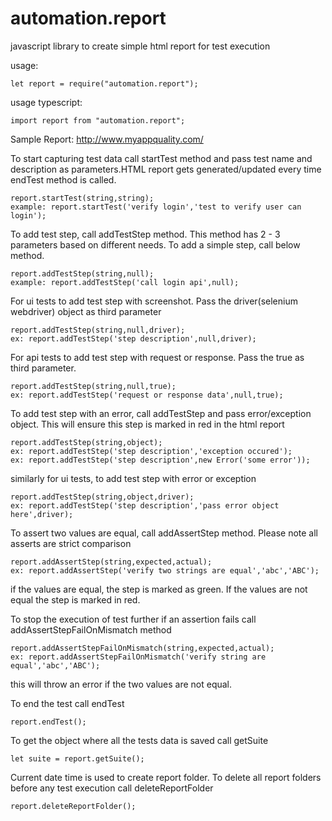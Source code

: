 # automation.report
javascript library to create simple html report for test execution

usage:
```
let report = require("automation.report");
```
usage typescript:
```
import report from "automation.report";
```
Sample Report:
http://www.myappquality.com/

To start capturing test data call startTest method and pass test name and description as parameters.HTML report gets generated/updated every time endTest method is called.
```
report.startTest(string,string);
example: report.startTest('verify login','test to verify user can login');
```
To add test step, call addTestStep method. This method has 2 - 3 parameters based on different needs.
To add a simple step, call below method.
```
report.addTestStep(string,null);
example: report.addTestStep('call login api',null);
```
For ui tests to add test step with screenshot. Pass the driver(selenium webdriver) object as third parameter
```
report.addTestStep(string,null,driver);
ex: report.addTestStep('step description',null,driver);
```
For api tests to add test step with request or response. Pass the true as third parameter.
```
report.addTestStep(string,null,true);
ex: report.addTestStep('request or response data',null,true);
```
To add test step with an error, call addTestStep and pass error/exception object. This will ensure this step is marked in red in the html report
```
report.addTestStep(string,object);
ex: report.addTestStep('step description','exception occured');
ex: report.addTestStep('step description',new Error('some error'));
```
similarly for ui tests, to add test step with error or exception
```
report.addTestStep(string,object,driver);
ex: report.addTestStep('step description','pass error object here',driver);
```
To assert two values are equal, call addAssertStep method. Please note all asserts are strict comparison
```
report.addAssertStep(string,expected,actual);
ex: report.addAssertStep('verify two strings are equal','abc','ABC');
```
if the values are equal, the step is marked as green. If the values are not equal the step is marked in red.

To stop the execution of test further if an assertion fails call addAssertStepFailOnMismatch method

```
report.addAssertStepFailOnMismatch(string,expected,actual);
ex: report.addAssertStepFailOnMismatch('verify string are equal','abc','ABC');
```
this will throw an error if the two values are not equal.

To end the test call endTest
```
report.endTest();
```

To get the object where all the tests data is saved call getSuite
```
let suite = report.getSuite();
```
Current date time is used to create report folder. To delete all report folders before any test execution call deleteReportFolder
```
report.deleteReportFolder();
```
